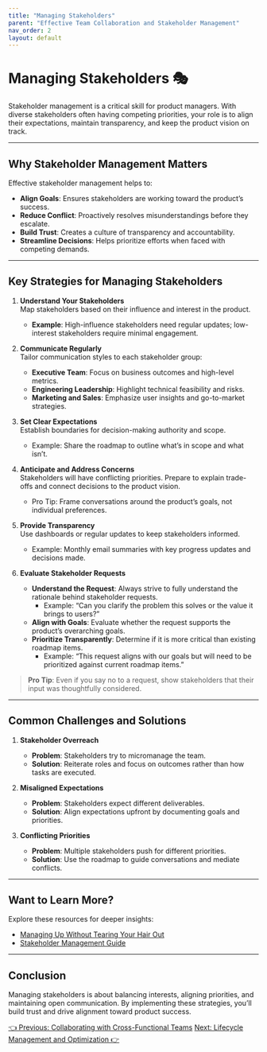 ```yaml
---
title: "Managing Stakeholders"
parent: "Effective Team Collaboration and Stakeholder Management"
nav_order: 2
layout: default
---
```


# Managing Stakeholders 🎭

Stakeholder management is a critical skill for product managers. With diverse stakeholders often having competing priorities, your role is to align their expectations, maintain transparency, and keep the product vision on track.

---

## Why Stakeholder Management Matters

Effective stakeholder management helps to:
- **Align Goals**: Ensures stakeholders are working toward the product’s success.  
- **Reduce Conflict**: Proactively resolves misunderstandings before they escalate.  
- **Build Trust**: Creates a culture of transparency and accountability.  
- **Streamline Decisions**: Helps prioritize efforts when faced with competing demands.

---

## Key Strategies for Managing Stakeholders

1. **Understand Your Stakeholders**  
   Map stakeholders based on their influence and interest in the product.  
   - **Example**: High-influence stakeholders need regular updates; low-interest stakeholders require minimal engagement.  

2. **Communicate Regularly**  
   Tailor communication styles to each stakeholder group:  
   - **Executive Team**: Focus on business outcomes and high-level metrics.  
   - **Engineering Leadership**: Highlight technical feasibility and risks.  
   - **Marketing and Sales**: Emphasize user insights and go-to-market strategies.  

3. **Set Clear Expectations**  
   Establish boundaries for decision-making authority and scope.  
   - Example: Share the roadmap to outline what’s in scope and what isn’t.  

4. **Anticipate and Address Concerns**  
   Stakeholders will have conflicting priorities. Prepare to explain trade-offs and connect decisions to the product vision.  
   - Pro Tip: Frame conversations around the product’s goals, not individual preferences.

5. **Provide Transparency**  
   Use dashboards or regular updates to keep stakeholders informed.  
   - Example: Monthly email summaries with key progress updates and decisions made.

6. **Evaluate Stakeholder Requests**  
   - **Understand the Request**: Always strive to fully understand the rationale behind stakeholder requests.  
     - Example: “Can you clarify the problem this solves or the value it brings to users?”
   - **Align with Goals**: Evaluate whether the request supports the product’s overarching goals.  
   - **Prioritize Transparently**: Determine if it is more critical than existing roadmap items.  
     - Example: “This request aligns with our goals but will need to be prioritized against current roadmap items.”

> **Pro Tip**: Even if you say no to a request, show stakeholders that their input was thoughtfully considered.

---

## Common Challenges and Solutions

1. **Stakeholder Overreach**  
   - **Problem**: Stakeholders try to micromanage the team.  
   - **Solution**: Reiterate roles and focus on outcomes rather than how tasks are executed.

2. **Misaligned Expectations**  
   - **Problem**: Stakeholders expect different deliverables.  
   - **Solution**: Align expectations upfront by documenting goals and priorities.

3. **Conflicting Priorities**  
   - **Problem**: Multiple stakeholders push for different priorities.  
   - **Solution**: Use the roadmap to guide conversations and mediate conflicts.

---

## Want to Learn More?

Explore these resources for deeper insights:
- [Managing Up Without Tearing Your Hair Out](https://hbr.org/2020/06/managing-up-without-tearing-your-hair-out)  
- [Stakeholder Management Guide](https://www.atlassian.com/team-playbook/plays/stakeholder-communication)

---

## Conclusion

Managing stakeholders is about balancing interests, aligning priorities, and maintaining open communication. By implementing these strategies, you’ll build trust and drive alignment toward product success.

<div class="nav-buttons">
    <a href="../7-effective-team-collaboration-and-stakeholder-management/collaborating-with-cross-functional-teams" class="btn btn-secondary">👈 Previous: Collaborating with Cross-Functional Teams</a>
    <a href="../8-lifecycle-management-and-optimization/index" class="btn btn-primary">Next: Lifecycle Management and Optimization 👉</a>
</div>